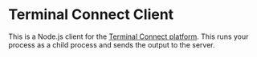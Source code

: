 Terminal Connect Client
========

This is a Node.js client for the [Terminal Connect platform](https://github.com/imamathwiz/terminal-connect-server).  This runs your process as a child process and sends the output to the server.